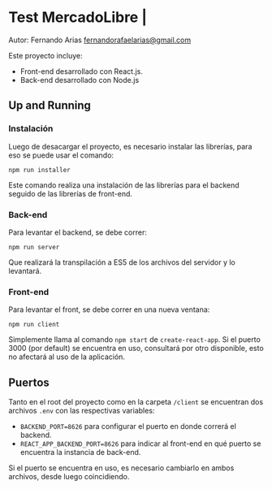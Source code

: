 
# Test MercadoLibre | 

Autor: Fernando Arias [fernandorafaelarias@gmail.com](mailto:fernandorafaelarias@gmail.com)

Este proyecto incluye:
* Front-end desarrollado con React.js.
* Back-end desarrollado con Node.js

## Up and Running

### Instalación

Luego de desacargar el proyecto, es necesario instalar las librerías, para eso se puede usar el comando:

```
npm run installer
```

Este comando realiza una instalación de las librerías para el backend seguido de las librerías de front-end.

### Back-end

Para levantar el backend, se debe correr:

```
npm run server
```

Que realizará la transpilación a ES5 de los archivos del servidor y lo levantará.

### Front-end

Para levantar el front, se debe correr en una nueva ventana:

```
npm run client
```

Simplemente llama al comando `npm start` de `create-react-app`. Si el puerto 3000 (por default) se encuentra en uso, consultará por otro disponible, esto no afectará al uso de la aplicación.

## Puertos

Tanto en el root del proyecto como en la carpeta `/client` se encuentran dos archivos `.env` con las respectivas variables:

* `BACKEND_PORT=8626` para configurar el puerto en donde correrá el backend.
* `REACT_APP_BACKEND_PORT=8626` para indicar al front-end en qué puerto se encuentra la instancia de back-end.

Si el puerto se encuentra en uso, es necesario cambiarlo en ambos archivos, desde luego coincidiendo.
